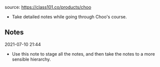 
source: https://class101.co/products/choo

- Take detailed notes while going through Choo's course.

## Notes
2021-07-10 21:44
- Use this note to stage all the notes, and then take the notes to a more sensible hierarchy.
